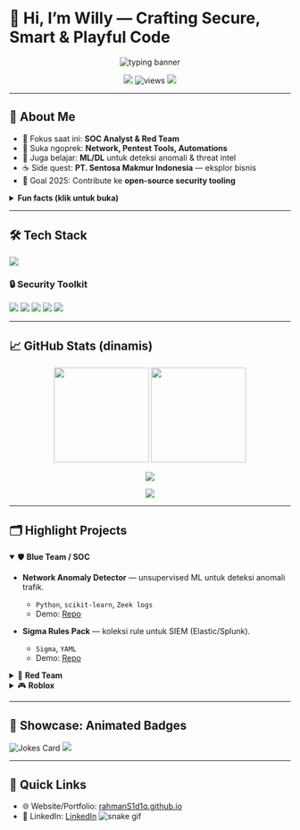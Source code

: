 # 👋 Hi, I’m Willy — Crafting Secure, Smart & Playful Code

<!-- Banner animasi (SVG) -->

<p align="center">
  <img src="https://readme-typing-svg.herokuapp.com?font=Fira+Code&weight=500&size=24&pause=1000&center=true&vCenter=true&width=800&lines=Halo!+Aku+Willy+%F0%9F%91%8B;SOC+%26+Red+Team+Enthusiast+%F0%9F%9A%80;Data+%26+AI+Curious+Mind+%F0%9F%A7%AA;Always+Learning%2C+Always+Shipping+%F0%9F%9A%97" alt="typing banner"/>
</p>

<p align="center">
  <a href="https://github.com/rahmanS1d1q?tab=repositories"><img src="https://img.shields.io/badge/Code-Explore-blue?logo=github" /></a>
  <img src="https://komarev.com/ghpvc/?username=rahmanS1d1q&style=flat&label=Profile+Views" alt="views" />
  <a href="mailto:youremail@example.com"><img src="https://img.shields.io/badge/Email-Contact-informational" /></a>
</p>

---

## 🧭 About Me

* 🔐 Fokus saat ini: **SOC Analyst & Red Team**
* 🧪 Suka ngoprek: **Network, Pentest Tools, Automations**
* 🤖 Juga belajar: **ML/DL** untuk deteksi anomali & threat intel
* ☕ Side quest: **PT. Sentosa Makmur Indonesia** — eksplor bisnis
* 🎯 Goal 2025: Contribute ke **open-source security tooling**

<details>
  <summary><b>Fun facts (klik untuk buka)</b></summary>
  <br/>
  • Aku panggil asistennya <b>Nox</b> 😎
  <br/>
  • Suka bikin <i>defender-style</i> game di Roblox.
</details>

---

## 🛠️ Tech Stack

<p>
  <img src="https://skillicons.dev/icons?i=python,js,ts,nodejs,react,tailwind,linux,bash,docker,git,github,postgres,redis,aws,gcp,cloudflare&perline=8"/>
</p>

### 🔒 Security Toolkit

<p>
  <img src="https://img.shields.io/badge/Nmap-0e4?logo=nmap&logoColor=white&labelColor=0f172a&color=0ea5e9" />
  <img src="https://img.shields.io/badge/Metasploit-Framework-0f766e" />
  <img src="https://img.shields.io/badge/Wireshark-1e293b?logo=wireshark" />
  <img src="https://img.shields.io/badge/Burp_Suite-fa8c16" />
  <img src="https://img.shields.io/badge/Zeek-334155" />
</p>

---

## 📈 GitHub Stats (dinamis)

<p align="center">
  <img height="170" src="https://github-readme-stats.vercel.app/api?username=rahmanS1d1q&show_icons=true&hide_border=true" />
  <img height="170" src="https://github-readme-stats.vercel.app/api/top-langs/?username=rahmanS1d1q&layout=compact&hide_border=true&langs_count=8" />
</p>

<p align="center">
  <img src="https://streak-stats.demolab.com?user=rahmanS1d1q&hide_border=true" />
</p>

<p align="center">
  <img src="https://github-profile-trophy.vercel.app/?username=rahmanS1d1q&theme=flat&no-frame=true&row=1&column=7" />
</p>

---

## 🗂️ Highlight Projects

<details open>
  <summary>🛡️ <b>Blue Team / SOC</b></summary>

* **Network Anomaly Detector** — unsupervised ML untuk deteksi anomali trafik.

  * `Python`, `scikit-learn`, `Zeek logs`
  * Demo: <a href="https://github.com/rahmanS1d1q/network-anomaly-detector">Repo</a>

* **Sigma Rules Pack** — koleksi rule untuk SIEM (Elastic/Splunk).

  * `Sigma`, `YAML`
  * Demo: <a href="https://github.com/rahmanS1d1q/sigma-rules-pack">Repo</a>

</details>

<details>
  <summary>🔴 <b>Red Team</b></summary>

* **PacketCrafter** — CLI untuk crafting packet + fuzzing ringan.

  * `Python`, `Scapy`
  * Demo: <a href="https://github.com/rahmanS1d1q/packetcrafter">Repo</a>

* **PhishSim** — mini framework simulasi phishing untuk edukasi.

  * `Node.js`, `Express`, `Mustache`
  * Demo: <a href="https://github.com/rahmanS1d1q/phishsim">Repo</a>

</details>

<details>
  <summary>🎮 <b>Roblox</b></summary>

* **Castle Defender: Red Team Waves** — defense game per-wave bertema keamanan siber.

  * `Lua`, `Roblox Studio`
  * Demo: <a href="https://github.com/rahmanS1d1q/roblox-castle-defender">Repo</a>

</details>

---

## 🧩 Showcase: Animated Badges

<p>
  <img src="https://readme-jokes.vercel.app/api" alt="Jokes Card"/>
  <img src="https://github-readme-activity-graph.vercel.app/graph?username=rahmanS1d1q&hide_border=true"/>
</p>

---

## 🚀 Quick Links

* 🌐 Website/Portfolio: <a href="https://rahmanS1d1q.github.io">rahmanS1d1q.github.io</a>
* 💼 LinkedIn: <a href="https://linkedin.com/in/rahmanS1d1q">LinkedIn</a>
![snake gif](https://raw.githubusercontent.com/rahmanS1d1q/rahmanS1d1q/output/snake.svg)
